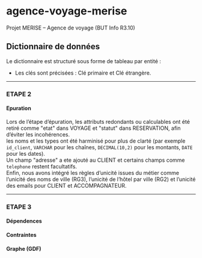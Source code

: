 # agence-voyage-merise
Projet MERISE – Agence de voyage (BUT Info R3.10)

## Dictionnaire de données
Le dictionnaire est structuré sous forme de tableau par entité :  
- Les clés sont précisées : Clé primaire et Clé étrangère.

---

### ETAPE 2
#### Epuration
Lors de l’étape d’épuration, les attributs redondants ou calculables ont été retiré comme "etat" dans VOYAGE et "statut" dans RESERVATION, afin d’éviter les incohérences.  
les noms et les types ont été harminisé pour plus de clarté (par exemple `id_client`, `VARCHAR` pour les chaînes, `DECIMAL(10,2)` pour les montants, `DATE` pour les dates).  
Un champ "adresse" a ete ajouté au CLIENT et  certains champs comme `telephone` restent facultatifs.  
Enfin, nous avons intégré les règles d’unicité issues du métier comme l’unicité des noms de ville (RG3), l’unicité de l’hôtel par ville (RG2) et l’unicité des emails pour CLIENT et ACCOMPAGNATEUR. 

 ---
### ETAPE 3

#### Dépendences 

#### Contraintes

#### Graphe (GDF)
